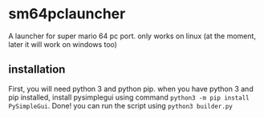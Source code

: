 # sm64pclauncher
A launcher for super mario 64 pc port. only works on linux (at the moment, later it will work on windows too)
## installation
First, you will need python 3 and python pip. when you have python 3 and pip installed, install pysimplegui using command `python3 -m pip install PySimpleGui`. Done! you can run the script using `python3 builder.py`
